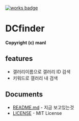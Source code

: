 [![works badge](https://cdn.rawgit.com/skygarlics/works-on-my-machine/v0.2.0/badge.svg)](https://github.com/skygarlics/works-on-my-machine)

# DCfinder
**Copyright (c)** **manl**

## features
- 갤러리이름으로 갤러리 ID 검색
- 키워드로 갤러리 내 검색

Documents
--------
- [README.md](README.md) - 지금 보고있는것
- [LICENSE](LICENSE) - MIT License
